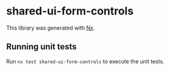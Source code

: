 # shared-ui-form-controls

This library was generated with [Nx](https://nx.dev).

## Running unit tests

Run `nx test shared-ui-form-controls` to execute the unit tests.
